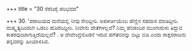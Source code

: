 +++
title = "30 ನೆರೆದಿರೈ ಪರಿಭವದ"

+++
30. 'ಪರಾಜಯದ ಮನೆಯಲ್ಲಿ ನೀವು ಸೇರಿದ್ದೀರಿ.  ಅಪಕೀರ್ತಿಯೆಂಬ ಹೆಣ್ಣಿನ ಸಹವಾಸ ಮಾಡಿದ್ದೀರಿ.  ದುಷ್ಕೃತ್ಯದಿಂದಲೇ  ಒಡಲು ಹೊರೆದಿದ್ದೀರಿ.  ನೀವೇನು ದೇತೆಗಳಲ್ಲವೆ?  ನಿಮ್ಮ ಹೆಂಡಂದಿರ ಮುಂಗುರುಳು ತಿದ್ದುವ ಕಾತರವುಂಟಾಗುತ್ತಿದೆಯಲ್ಲವೆ? . ಆ ದೇವೇಂದ್ರನೊಡನೆ ಇರುವ ಹಗೆತನವನ್ನು ಬಿಟ್ಟು ಬಿಡಿ ಎಂದು ರಾಕ್ಷಸರಾಜನು ತನ್ನವರನ್ನು ಹೀಯಾಳಿಸಿದ.